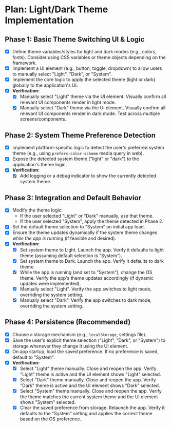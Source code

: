 # Plan: Light/Dark Theme Implementation

## Phase 1: Basic Theme Switching UI & Logic

- [x] Define theme variables/styles for light and dark modes (e.g., colors, fonts). Consider using CSS variables or theme objects depending on the framework.
- [x] Implement a UI element (e.g., button, toggle, dropdown) to allow users to manually select "Light", "Dark", or "System".
- [x] Implement the core logic to apply the selected theme (light or dark) globally to the application's UI.
- [x] **Verification:**
  - [x] Manually select "Light" theme via the UI element. Visually confirm all relevant UI components render in light mode.
  - [x] Manually select "Dark" theme via the UI element. Visually confirm all relevant UI components render in dark mode. Test across multiple screens/components.

## Phase 2: System Theme Preference Detection

- [x] Implement platform-specific logic to detect the user's preferred system theme (e.g., using `prefers-color-scheme` media query in web).
- [x] Expose the detected system theme ("light" or "dark") to the application's theme logic.
- [x] **Verification:**
  - [x] Add logging or a debug indicator to show the currently detected system theme.

## Phase 3: Integration and Default Behavior

- [x] Modify the theme logic:
  - If the user selected "Light" or "Dark" manually, use that theme.
  - If the user selected "System", apply the theme detected in Phase 2.
- [x] Set the default theme selection to "System" on initial app load.
- [x] Ensure the theme updates dynamically if the system theme changes _while the app is running_ (if feasible and desired).
- [x] **Verification:**
  - [x] Set system theme to Light. Launch the app. Verify it defaults to light theme (assuming default selection is "System").
  - [x] Set system theme to Dark. Launch the app. Verify it defaults to dark theme.
  - [x] While the app is running (and set to "System"), change the OS theme. Verify the app's theme updates accordingly (if dynamic updates were implemented).
  - [x] Manually select "Light". Verify the app switches to light mode, overriding the system setting.
  - [x] Manually select "Dark". Verify the app switches to dark mode, overriding the system setting.

## Phase 4: Persistence (Recommended)

- [x] Choose a storage mechanism (e.g., `localStorage`, settings file).
- [x] Save the user's explicit theme selection ("Light", "Dark", or "System") to storage whenever they change it using the UI element.
- [x] On app startup, load the saved preference. If no preference is saved, default to "System".
- [x] **Verification:**
  - [x] Select "Light" theme manually. Close and reopen the app. Verify "Light" theme is active and the UI element shows "Light" selected.
  - [x] Select "Dark" theme manually. Close and reopen the app. Verify "Dark" theme is active and the UI element shows "Dark" selected.
  - [x] Select "System" theme manually. Close and reopen the app. Verify the theme matches the current system theme and the UI element shows "System" selected.
  - [x] Clear the saved preference from storage. Relaunch the app. Verify it defaults to the "System" setting and applies the correct theme based on the OS preference.
